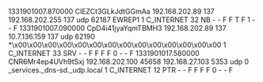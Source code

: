 1331901007.870000 ClEZCt3GLkJdtGGmAa 192.168.202.89 137 192.168.202.255 137 udp 62187 EWREP1 1 C_INTERNET 32 NB - - F F T F 1 - - F
1331901007.090000 CpD4i41jyaYqmTBMH3 192.168.202.89 137 10.7.136.159 137 udp 62190 *\x00\x00\x00\x00\x00\x00\x00\x00\x00\x00\x00\x00\x00\x00 1 C_INTERNET 33 SRV - - F F F F 0 - - F
1331901017.580000 CNR6Mr4ep4UVh9tSxj 192.168.202.100 45658 192.168.27.103 5353 udp 0 _services._dns-sd._udp.local 1 C_INTERNET 12 PTR - - F F F F 0 - - F
